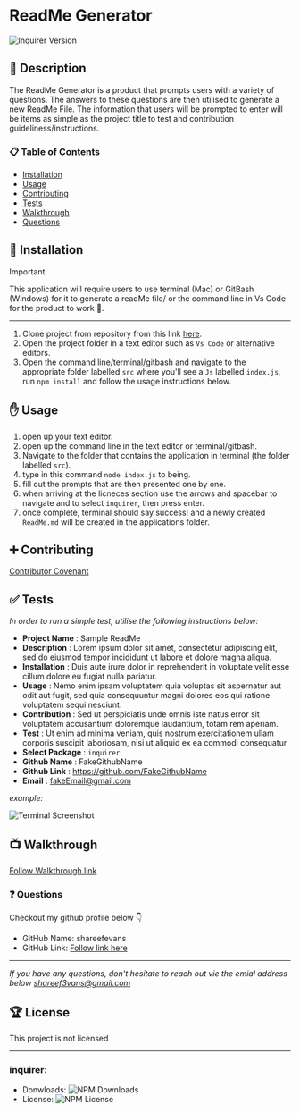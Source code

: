 # ReadMe Generator

![Inquirer Version](https://img.shields.io/npm/v/inquirer.svg?label=Inquirer)

## 🚀 Description

The ReadMe Generator is a product that prompts users with a variety of questions. The answers to these questions are then utilised to generate a new ReadMe File. The information that users will be prompted to enter will be items as simple as the project title to test and contribution guideliness/instructions.

### 📋 Table of Contents

- [Installation](#installation)
- [Usage](#usage)
- [Contributing](#contributing)
- [Tests](#tests)
- [Walkthrough](#walkthrough)
- [Questions](#questions)

## 🔌 Installation

> [!IMPORTANT]
> This application will require users to use terminal (Mac) or GitBash (Windows) for it to generate a readMe file/ or the command line in Vs Code for the product to work 🚨.

---

1. Clone project from repository from this link [here](https://github.com/shareefevans/ReadMe.Generator).
2. Open the project folder in a text editor such as `Vs Code` or alternative editors.
3. Open the command line/terminal/gitbash and navigate to the appropriate folder labelled `src` where you'll see a `Js` labelled `index.js`, run `npm install` and follow the usage instructions below.

## ✋ Usage

1. open up your text editor.
2. open up the command line in the text editor or terminal/gitbash.
3. Navigate to the folder that contains the application in terminal (the folder labelled `src`).
4. type in this command `node index.js` to being.
5. fill out the prompts that are then presented one by one.
6. when arriving at the licneces section use the arrows and spacebar to navigate and to select `inquirer`, then press enter.
7. once complete, terminal should say success! and a newly created `ReadMe.md` will be created in the applications folder.

## ➕ Contributing

[Contributor Covenant](https://www.contributor-covenant.org/)

## ✅ Tests

_In order to run a simple test, utilise the following instructions below:_

- **Project Name** : Sample ReadMe
- **Description** : Lorem ipsum dolor sit amet, consectetur adipiscing elit, sed do eiusmod tempor incididunt ut labore et dolore magna aliqua.
- **Installation** : Duis aute irure dolor in reprehenderit in voluptate velit esse cillum dolore eu fugiat nulla pariatur.
- **Usage** : Nemo enim ipsam voluptatem quia voluptas sit aspernatur aut odit aut fugit, sed quia consequuntur magni dolores eos qui ratione voluptatem sequi nesciunt.
- **Contribution** : Sed ut perspiciatis unde omnis iste natus error sit voluptatem accusantium doloremque laudantium, totam rem aperiam.
- **Test** : Ut enim ad minima veniam, quis nostrum exercitationem ullam corporis suscipit laboriosam, nisi ut aliquid ex ea commodi consequatur
- **Select Package** : `inquirer`
- **Github Name** : FakeGithubName
- **Github Link** : https://github.com/FakeGithubName
- **Email** : fakeEmail@gmail.com

_example:_

![Terminal Screenshot](/assets/Screenshot%202024-10-01%20at%208.40.11 AM.png)

## 📺 Walkthrough

[Follow Walkthrough link](https://drive.google.com/file/d/1gVu2dw27wfTeqGFiTvaBlkRsc9Lh7Xb2/view)

### ❓ Questions

Checkout my github profile below 👇

- GitHub Name: shareefevans
- GitHub Link: [Follow link here](https://github.com/shareefevans)

---

_If you have any questions, don't hesitate to reach out vie the emial address below_
*shareef3vans@gmail.com*

## 🏆 License

This project is not licensed

---

### inquirer:

- Donwloads: ![NPM Downloads](https://img.shields.io/npm/dm/inquirer)
- License: ![NPM License](https://img.shields.io/npm/l/inquirer)
